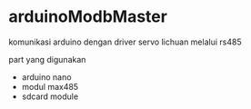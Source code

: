 # arduinoModbMaster

komunikasi arduino dengan driver servo lichuan melalui rs485

part yang digunakan
- arduino nano
- modul max485
- sdcard module
